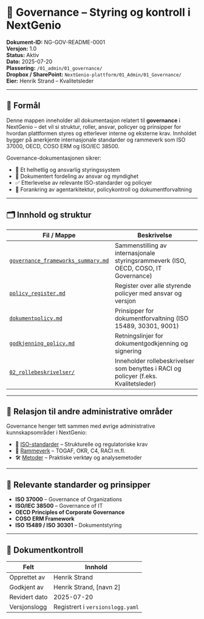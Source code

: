 # 🧭 Governance – Styring og kontroll i NextGenio

**Dokument-ID:** NG-GOV-README-0001  
**Versjon:** 1.0  
**Status:** Aktiv  
**Dato:** 2025-07-20  
**Plassering:** `/01_admin/01_governance/`  
**Dropbox / SharePoint:** `NextGenio-plattform/01_Admin/01_Governance/`  
**Eier:** Henrik Strand – Kvalitetsleder  

---

## 🎯 Formål

Denne mappen inneholder all dokumentasjon relatert til **governance** i NextGenio – det vil si struktur, roller, ansvar, policyer og prinsipper for hvordan plattformen styres og etterlever interne og eksterne krav. Innholdet bygger på anerkjente internasjonale standarder og rammeverk som ISO 37000, OECD, COSO ERM og ISO/IEC 38500.

Governance-dokumentasjonen sikrer:

- 📌 Et helhetlig og ansvarlig styringssystem
- 📄 Dokumentert fordeling av ansvar og myndighet
- ✅ Etterlevelse av relevante ISO-standarder og policyer
- 🧠 Forankring av agentarkitektur, policykontroll og dokumentforvaltning

---

## 🗂️ Innhold og struktur

| Fil / Mappe                                      | Beskrivelse |
|--------------------------------------------------|-------------|
| [`governance_frameworks_summary.md`](./governance_frameworks_summary.md) | Sammenstilling av internasjonale styringsrammeverk (ISO, OECD, COSO, IT Governance) |
| [`policy_register.md`](./policy_register.md)     | Register over alle styrende policyer med ansvar og versjon |
| [`dokumentpolicy.md`](./dokumentpolicy.md)       | Prinsipper for dokumentforvaltning (ISO 15489, 30301, 9001) |
| [`godkjenning_policy.md`](./godkjenning_policy.md) | Retningslinjer for dokumentgodkjenning og signering |
| [`02_rollebeskrivelser/`](./02_rollebeskrivelser/) | Inneholder rollebeskrivelser som benyttes i RACI og policyer (f.eks. Kvalitetsleder) |

---

## 📐 Relasjon til andre administrative områder

Governance henger tett sammen med øvrige administrative kunnskapsområder i NextGenio:

- 📄 [ISO-standarder](../02_iso/) – Strukturelle og regulatoriske krav
- 🧩 [Rammeverk](../03_frameworks/) – TOGAF, OKR, C4, RACI m.fl.
- 🛠️ [Metoder](../04_methods/) – Praktiske verktøy og analysemetoder

---

## 🔗 Relevante standarder og prinsipper

- **ISO 37000** – Governance of Organizations  
- **ISO/IEC 38500** – Governance of IT  
- **OECD Principles of Corporate Governance**  
- **COSO ERM Framework**  
- **ISO 15489 / ISO 30301** – Dokumentstyring  

---

## 📄 Dokumentkontroll

| Felt             | Innhold                                                  |
|------------------|-----------------------------------------------------------|
| Opprettet av     | Henrik Strand                                             |
| Godkjent av      | Henrik Strand, [navn 2]                                   |
| Revidert dato    | 2025-07-20                                                |
| Versjonslogg     | Registrert i `versionslogg.yaml`                          |

